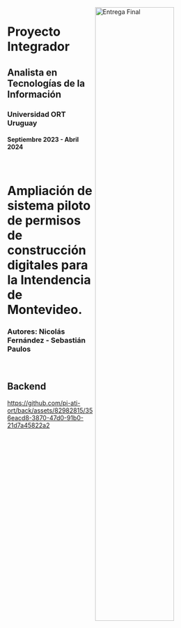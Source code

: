 <img align="right" width="60%" alt="Entrega Final" src="https://github.com/pi-ati-ort/.github-private/assets/82982815/4f406725-ba4d-412c-a7b3-8928abd982f9" />

# Proyecto Integrador
## Analista en Tecnologías de la Información
### Universidad ORT Uruguay
#### Septiembre 2023 - Abril 2024

<br/>

# Ampliación de sistema piloto de permisos de construcción digitales para la Intendencia de Montevideo.
### Autores: Nicolás Fernández - Sebastián Paulos

<br/>

## Backend

https://github.com/pi-ati-ort/back/assets/82982815/356eacd8-3870-47d0-91b0-21d7a45822a2

